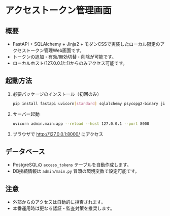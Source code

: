 # アクセストークン管理画面

## 概要
- FastAPI + SQLAlchemy + Jinja2 + モダンCSSで実装したローカル限定のアクセストークン管理Web画面です。
- トークンの追加・有効/無効切替・削除が可能です。
- ローカルホスト(127.0.0.1/::1)からのみアクセス可能です。

## 起動方法

1. 必要パッケージのインストール（初回のみ）
   ```sh
   pip install fastapi uvicorn[standard] sqlalchemy psycopg2-binary jinja2
   ```

2. サーバー起動
   ```sh
   uvicorn admin.main:app --reload --host 127.0.0.1 --port 8000
   ```

3. ブラウザで http://127.0.0.1:8000/ にアクセス

## データベース
- PostgreSQLの `access_tokens` テーブルを自動作成します。
- DB接続情報は `admin/main.py` 冒頭の環境変数で設定可能です。

## 注意
- 外部からのアクセスは自動的に拒否されます。
- 本番運用時は更なる認証・監査対策を推奨します。
